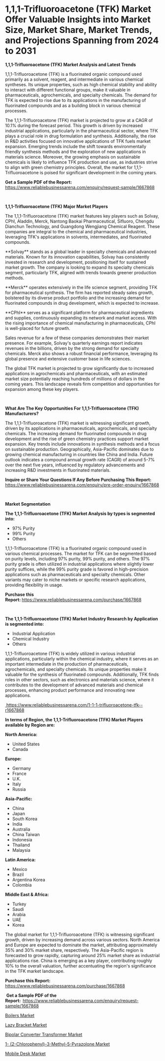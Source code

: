 <p><h1>1,1,1-Trifluoroacetone (TFK) Market Offer Valuable Insights into Market Size, Market Share, Market Trends, and Projections Spanning from 2024 to 2031</h1></p><p><strong>1,1,1-Trifluoroacetone (TFK) Market Analysis and Latest Trends</strong></p>
<p><p>1,1,1-Trifluoroacetone (TFK) is a fluorinated organic compound used primarily as a solvent, reagent, and intermediate in various chemical syntheses. Its unique properties, such as high chemical stability and ability to interact with different functional groups, make it valuable in pharmaceuticals, agrochemicals, and specialty chemicals. The demand for TFK is expected to rise due to its applications in the manufacturing of fluorinated compounds and as a building block in various chemical processes.</p><p>The 1,1,1-Trifluoroacetone (TFK) market is projected to grow at a CAGR of 10.1% during the forecast period. This growth is driven by increased industrial applications, particularly in the pharmaceutical sector, where TFK plays a crucial role in drug formulation and synthesis. Additionally, the rise in R&D activities focused on innovative applications of TFK fuels market expansion. Emerging trends include the shift towards environmentally friendly synthesis methods and the exploration of new applications in materials science. Moreover, the growing emphasis on sustainable chemicals is likely to influence TFK production and use, as industries strive to align with green chemistry principles. Overall, the market for 1,1,1-Trifluoroacetone is poised for significant development in the coming years.</p></p>
<p><strong>Get a Sample PDF of the Report:&nbsp;</strong> <a href="https://www.reliablebusinessarena.com/enquiry/request-sample/1667868?utm_campaign=1288&utm_medium=2&utm_source=Github&utm_content=ia&utm_term=29092024&utm_id=111-trifluoroacetone-tfk">https://www.reliablebusinessarena.com/enquiry/request-sample/1667868</a></p>
<p>&nbsp;</p>
<p><strong>1,1,1-Trifluoroacetone (TFK) Major Market Players</strong></p>
<p><p>The 1,1,1-Trifluoroacetone (TFK) market features key players such as Solvay, CPhI, Aladdin, Merck, Nantong Baokai Pharmaceutical, Sifluoro, Chengdu Dianchun Technology, and Guangdong Wengjiang Chemical Reagent. These companies are integral to the chemical and pharmaceutical industries, leveraging TFK's applications in solvents, intermediates, and fluorinated compounds.</p><p>**Solvay** stands as a global leader in specialty chemicals and advanced materials. Known for its innovation capabilities, Solvay has consistently invested in research and development, positioning itself for sustained market growth. The company is looking to expand its specialty chemicals segment, particularly TFK, aligned with trends towards greener production methods.</p><p>**Merck** operates extensively in the life science segment, providing TFK for pharmaceutical synthesis. The firm has reported steady sales growth, bolstered by its diverse product portfolio and the increasing demand for fluorinated compounds in drug development, which is expected to increase.</p><p>**CPhI** serves as a significant platform for pharmaceutical ingredients and supplies, continuously expanding its network and market access. With the rising importance of chemical manufacturing in pharmaceuticals, CPhI is well-placed for future growth.</p><p>Sales revenue for a few of these companies demonstrates their market presence. For example, Solvay's quarterly earnings report indicates revenues in the billions, driven by the strong demand for specialty chemicals. Merck also shows a robust financial performance, leveraging its global presence and extensive customer base in life sciences.</p><p>The global TFK market is projected to grow significantly due to increased applications in agrochemicals and pharmaceuticals, with an estimated market size potentially reaching hundreds of millions of dollars in the coming years. This landscape reveals firm competition and opportunities for expansion among these key players.</p></p>
<p>&nbsp;</p>
<p><strong>What Are The Key Opportunities For 1,1,1-Trifluoroacetone (TFK) Manufacturers?</strong></p>
<p><p>The 1,1,1-Trifluoroacetone (TFK) market is witnessing significant growth, driven by its applications in pharmaceuticals, agrochemicals, and specialty chemicals. The increasing demand for fluorinated compounds in drug development and the rise of green chemistry practices support market expansion. Key trends include innovations in synthesis methods and a focus on sustainable production. Geographically, Asia-Pacific dominates due to growing chemical manufacturing in countries like China and India. Future outlook indicates a compound annual growth rate (CAGR) of around 5-7% over the next five years, influenced by regulatory advancements and increasing R&D investments in fluorinated materials.</p></p>
<p><strong>Inquire or Share Your Questions If Any Before Purchasing This Report:</strong> <a href="https://www.reliablebusinessarena.com/enquiry/pre-order-enquiry/1667868?utm_campaign=1288&utm_medium=2&utm_source=Github&utm_content=ia&utm_term=29092024&utm_id=111-trifluoroacetone-tfk">https://www.reliablebusinessarena.com/enquiry/pre-order-enquiry/1667868</a></p>
<p>&nbsp;</p>
<p><strong>Market Segmentation</strong></p>
<p><strong>The 1,1,1-Trifluoroacetone (TFK) Market Analysis by types is segmented into:</strong></p>
<p><ul><li>97% Purity</li><li>99% Purity</li><li>Others</li></ul></p>
<p><p>1,1,1-Trifluoroacetone (TFK) is a fluorinated organic compound used in various chemical processes. The market for TFK can be segmented based on purity levels, including 97% purity, 99% purity, and others. The 97% purity grade is often utilized in industrial applications where slightly lower purity suffices, while the 99% purity grade is favored in high-precision applications such as pharmaceuticals and specialty chemicals. Other variants may cater to niche markets or specific research applications, providing flexibility in usage.</p></p>
<p><strong>Purchase this Report:&nbsp;</strong><a href="https://www.reliablebusinessarena.com/purchase/1667868?utm_campaign=1288&utm_medium=2&utm_source=Github&utm_content=ia&utm_term=29092024&utm_id=111-trifluoroacetone-tfk">https://www.reliablebusinessarena.com/purchase/1667868</a></p>
<p>&nbsp;</p>
<p><strong>The 1,1,1-Trifluoroacetone (TFK) Market Industry Research by Application is segmented into:</strong></p>
<p><ul><li>Industrial Application</li><li>Chemical Industry</li><li>Others</li></ul></p>
<p><p>1,1,1-Trifluoroacetone (TFK) is widely utilized in various industrial applications, particularly within the chemical industry, where it serves as an important intermediate in the production of pharmaceuticals, agrochemicals, and specialty chemicals. Its unique properties make it valuable for the synthesis of fluorinated compounds. Additionally, TFK finds roles in other sectors, such as electronics and materials science, where it contributes to the development of advanced materials and chemical processes, enhancing product performance and innovating new applications.</p></p>
<p><a href="https://www.reliablebusinessarena.com/1-1-1-trifluoroacetone-tfk--r1667868?utm_campaign=1288&utm_medium=2&utm_source=Github&utm_content=ia&utm_term=29092024&utm_id=111-trifluoroacetone-tfk">&nbsp;https://www.reliablebusinessarena.com/1-1-1-trifluoroacetone-tfk--r1667868</a></p>
<p><strong>In terms of Region, the 1,1,1-Trifluoroacetone (TFK) Market Players available by Region are:</strong></p>
<p>
    <p> <strong> North America: </strong>
        <ul>
            <li>United States</li>
            <li>Canada</li>
        </ul>
        </p> 
    <p> <strong> Europe: </strong>
        <ul>
            <li>Germany</li>
            <li>France</li>
            <li>U.K.</li>
            <li>Italy</li>
            <li>Russia</li>
        </ul>
        </p> 
    <p> <strong> Asia-Pacific: </strong>
        <ul>
            <li>China</li>
            <li>Japan</li>
            <li>South Korea</li>
            <li>India</li>
            <li>Australia</li>
            <li>China Taiwan</li>
            <li>Indonesia</li>
            <li>Thailand</li>
            <li>Malaysia</li>
        </ul>
        </p> 
    <p> <strong> Latin America: </strong>
        <ul>
            <li>Mexico</li>
            <li>Brazil</li>
            <li>Argentina Korea</li>
            <li>Colombia</li>
        </ul>
        </p> 
    <p> <strong> Middle East & Africa: </strong>
        <ul>
            <li>Turkey</li>
            <li>Saudi</li>
            <li>Arabia</li>
            <li>UAE</li>
            <li>Korea</li>
        </ul>
    </p>
    </p>
<p><p>The global market for 1,1,1-Trifluoroacetone (TFK) is witnessing significant growth, driven by increasing demand across various sectors. North America and Europe are expected to dominate the market, attributing approximately 35% and 30% market share, respectively. The Asia-Pacific region is forecasted to grow rapidly, capturing around 25% market share as industrial applications rise. China is emerging as a key player, contributing roughly 10% to the overall valuation, further accentuating the region's significance in the TFK market landscape.</p></p>
<p><strong>Purchase this Report: </strong><a href="https://www.reliablebusinessarena.com/purchase/1667868?utm_campaign=1288&utm_medium=2&utm_source=Github&utm_content=ia&utm_term=29092024&utm_id=111-trifluoroacetone-tfk">https://www.reliablebusinessarena.com/purchase/1667868</a></p>
<p>&nbsp;<strong>Get a Sample PDF of the Report:&nbsp;&nbsp;</strong><a href="https://www.reliablebusinessarena.com/enquiry/request-sample/1667868?utm_campaign=1288&utm_medium=2&utm_source=Github&utm_content=ia&utm_term=29092024&utm_id=111-trifluoroacetone-tfk">https://www.reliablebusinessarena.com/enquiry/request-sample/1667868</a></p>
<p><strong></strong></p>
<p><p><a href="https://issuu.com/reportprime-2/docs/boilers-market-size-2030.pptx_fa6b84c900e69f?utm_campaign=1288&utm_medium=2&utm_source=Github&utm_content=ia&utm_term=29092024&utm_id=111-trifluoroacetone-tfk">Boilers Market</a></p><p><a href="https://www.linkedin.com/pulse/lazy-bracket-market-research-report-exploring-size-revenue-analysis-eetyc?utm_campaign=1288&utm_medium=2&utm_source=Github&utm_content=ia&utm_term=29092024&utm_id=111-trifluoroacetone-tfk">Lazy Bracket Market</a></p><p><a href="https://issuu.com/reportprime-2/docs/bipolar-converter-transformer-marke_b29dab4e0480a4?utm_campaign=1288&utm_medium=2&utm_source=Github&utm_content=ia&utm_term=29092024&utm_id=111-trifluoroacetone-tfk">Bipolar Converter Transformer Market</a></p><p><a href="https://github.com/gulaimolin/Market-Research-Report-List-6/blob/main/1-2-chlorophenyl-3-methyl-5-pyrazolone-market.md?utm_campaign=1288&utm_medium=2&utm_source=Github&utm_content=ia&utm_term=29092024&utm_id=111-trifluoroacetone-tfk">1- (2-Chlorophenyl)-3-Methyl-5-Pyrazolone Market</a></p><p><a href="https://www.linkedin.com/pulse/strategic-insights-global-mobile-desk-market-trends-2024-2031-21pjc?utm_campaign=1288&utm_medium=2&utm_source=Github&utm_content=ia&utm_term=29092024&utm_id=111-trifluoroacetone-tfk">Mobile Desk Market</a></p></p>